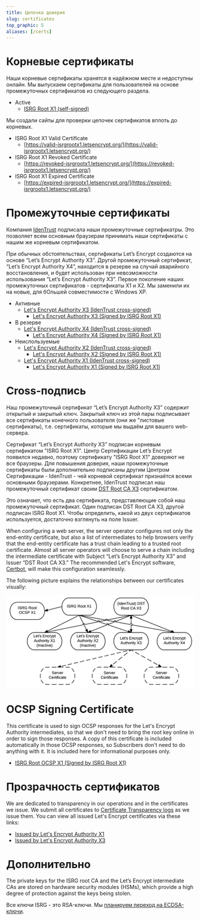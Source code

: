 ```yaml
---
title: Цепочка доверия
slug: certificates
top_graphic: 5
aliases: [/certs]
---
```


# Корневые сертификаты

Наши корневые сертификаты хранятся в надёжном месте и недоступны онлайн. Мы выпускаем сертификаты для пользователей на основе промежуточных сертификатов из следующего раздела.

* Active
  * [ISRG Root X1 (self-signed)](/certs/isrgrootx1.pem.txt)

Мы создали сайты для проверки цепочек сертификатов вплоть до корневых.

* ISRG Root X1 Valid Certificate
  * [https://valid-isrgrootx1.letsencrypt.org/](https://valid-isrgrootx1.letsencrypt.org/)
* ISRG Root X1 Revoked Certificate
  * [https://revoked-isrgrootx1.letsencrypt.org/](https://revoked-isrgrootx1.letsencrypt.org/)
* ISRG Root X1 Expired Certificate
  * [https://expired-isrgrootx1.letsencrypt.org/](https://expired-isrgrootx1.letsencrypt.org/)

# Промежуточные сертификаты

Компания [IdenTrust](https://www.identrust.com/) подписала наши промежуточные сертификатры. Это позволяет всем основным браузерам принимать наши сертификаты с нашим же корневым сертификатом.

При обычных обстоятельствах, сертификаты Let’s Encrypt создаются на основе “Let’s Encrypt Authority X3”. Другой промежуточный сертификат, “Let’s Encrypt Authority X4”, находится в резерве на случай аварийного восстановления, и будет использован при невозможности использования “Let’s Encrypt Authority X3”. Первое поколение наших промежуточных сертификатов - сертификаты Х1 и Х2. Мы заменили их на новые, для бОльшей совместимости с Windows XP.

* Активные
  * [Let's Encrypt Authority X3 (IdenTrust cross-signed)](/certs/lets-encrypt-x3-cross-signed.pem.txt)
    * [Let's Encrypt Authority X3 (Signed by ISRG Root X1)](/certs/letsencryptauthorityx3.pem.txt)
* В резерве
  * [Let's Encrypt Authority X4 (IdenTrust cross-signed)](/certs/lets-encrypt-x4-cross-signed.pem.txt)
    * [Let's Encrypt Authority X4 (Signed by ISRG Root X1)](/certs/letsencryptauthorityx4.pem.txt)
* Неиспользуемые
  * [Let's Encrypt Authority X2 (IdenTrust cross-signed)](/certs/lets-encrypt-x2-cross-signed.pem.txt)
    * [Let's Encrypt Authority X2 (Signed by ISRG Root X1)](/certs/letsencryptauthorityx2.pem.txt)
  * [Let's Encrypt Authority X1 (IdenTrust cross-signed)](/certs/lets-encrypt-x1-cross-signed.pem.txt)
    * [Let's Encrypt Authority X1 (Signed by ISRG Root X1)](/certs/letsencryptauthorityx1.pem.txt)

# Cross-подпись

Наш промежуточный сертификат “Let’s Encrypt Authority X3” содержит открытый и закрытый ключ. Закрытый ключ из этой пары подписывает все сертификаты конечного пользователя (они же "листовые сертификаты), т.е. сертификаты, которые мы выдаём для вашего web-сервера.

Сертификат “Let’s Encrypt Authority X3” подписан корневым сертификатом "ISRG Root X1". Центр Сертификации Let’s Encrypt появился недавно, поэтому сертификату "ISRG Root X1" доверяют не все браузеры. Для повышения доверия, наши промежуточные сертификаты были дополнительно подписаны другим Центром Сертификации - IdenTrust - чей корневой сертификат признаётся всеми основными браузерами. Конкретнее, IdenTrust подписал наш промежуточный сертификат своим [DST Root CA X3](https://www.identrust.com/certificates/trustid/root-download-x3.html) сертификатом.

Это означает, что есть два сертификата, представляющие собой наш промежуточный сертификат. Один подписан  DST Root CA X3, другой подписан ISRG
Root X1. Чтобы определить, какой из двух сертификатов используется, достаточно взглянуть на поле Issuer.


When configuring a web server, the server operator configures not only the
end-entity certificate, but also a list of intermediates to help browsers verify
that the end-entity certificate has a trust chain leading to a trusted root
certificate. Almost all server operators will choose to serve a chain including
the intermediate certificate with Subject “Let’s Encrypt Authority X3” and
Issuer “DST Root CA X3.” The recommended Let's Encrypt software,
[Certbot](https://certbot.org), will make this configuration seamlessly.

The following picture explains the relationships between our certificates
visually:

<img src="/certs/isrg-keys.png" alt="ISRG Key relationship diagram">

# OCSP Signing Certificate

This certificate is used to sign OCSP responses for the Let's Encrypt Authority
intermediates, so that we don't need to bring the root key online in order to
sign those responses. A copy of this certificate is included automatically in
those OCSP responses, so Subscribers don't need to do anything with it. It is
included here for informational purposes only.

* [ISRG Root OCSP X1 (Signed by ISRG Root X1)](/certs/isrg-root-ocsp-x1.pem.txt)

# Прозрачность сертификатов

We are dedicated to transparency in our operations and in the certificates we
issue. We submit all certificates to [Certificate Transparency
logs](https://www.certificate-transparency.org/) as we issue them. You can view all
issued Let's Encrypt certificates via these links:

* [Issued by Let's Encrypt Authority X1](https://crt.sh/?Identity=%25&iCAID=7395)
* [Issued by Let's Encrypt Authority X3](https://crt.sh/?Identity=%25&iCAID=16418)

# Дополнительно

The private keys for the ISRG root CA and the Let’s Encrypt intermediate CAs are stored on hardware security modules (HSMs), which provide a high degree of protection against the keys being stolen.

Все ключи ISRG - это RSA-ключи. Мы [планируем переход на ECDSA-ключи](/ru/upcoming-features/).
